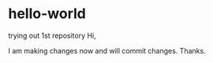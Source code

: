 # hello-world
trying out 1st repository
Hi,

I am making changes now and will commit changes.
Thanks.
